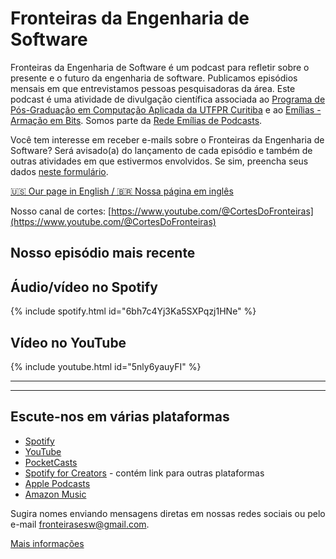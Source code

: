 #  Fronteiras da Engenharia de Software 

Fronteiras da Engenharia de Software é um podcast para refletir sobre o presente e o futuro da engenharia de software. Publicamos episódios mensais em que entrevistamos pessoas pesquisadoras da área. Este podcast é uma atividade de divulgação científica associada ao [Programa de Pós-Graduação em Computação Aplicada da UTFPR Curitiba](http://bit.ly/3mVfjhF) e ao [Emílias - Armação em Bits](https://utfpr.curitiba.br/emilias). Somos parte da [Rede Emílias de Podcasts](https://bit.ly/redeemilias).

Você tem interesse em receber e-mails sobre o Fronteiras da Engenharia de Software? Será avisado(a) do lançamento de cada episódio e também de outras atividades em que estivermos envolvidos. Se sim, preencha seus dados [neste formulário](https://bit.ly/3N7brVL). 

<!-- Se quiser nos ajudar, entre em nosso [Apoia-se](https://apoia.se/fronteirases). -->

[🇺🇸 Our page in English / 🇧🇷 Nossa página em inglês](https://fronteirases.github.io/en)

<!-- 
[![Twitter URL](https://img.shields.io/twitter/url/https/twitter.com/fronteirases.svg?style=social&label=Siga%20%40fronteirases)](https://twitter.com/fronteirases)

-->

Nosso canal de cortes: [https://www.youtube.com/@CortesDoFronteiras](https://www.youtube.com/@CortesDoFronteiras)

## Nosso episódio mais recente


## Áudio/vídeo no Spotify


{% include spotify.html id="6bh7c4Yj3Ka5SXPqzj1HNe" %}


## Vídeo no YouTube

{% include youtube.html id="5nly6yauyFI" %}  


---
  

---


## Escute-nos em várias plataformas

- [Spotify](https://open.spotify.com/show/1Ik3QFLLS9KThpSE9l8fX3)
- [YouTube](https://www.youtube.com/channel/UCoMR6kQkALsrDIpbu3nB9tw)
- [PocketCasts](https://pocketcasts.com/podcast/fronteiras-da-engenharia-de-software/27e964c0-8cba-0138-ee52-0acc26574db2)
- [Spotify for Creators](https://creators.spotify.com/pod/profile/fronteirases/) - contém link para outras plataformas
- [Apple Podcasts](https://podcasts.apple.com/us/podcast/fronteiras-da-engenharia-de-software/id1517697751)
- [Amazon Music](https://music.amazon.com.br/podcasts/3b9acc31-7f04-4f8d-b397-442a49cd63b2/fronteiras-da-engenharia-de-software)


Sugira nomes enviando mensagens diretas em nossas redes sociais ou pelo e-mail fronteirasesw@gmail.com.

[Mais informações](/paginas_extras/)

